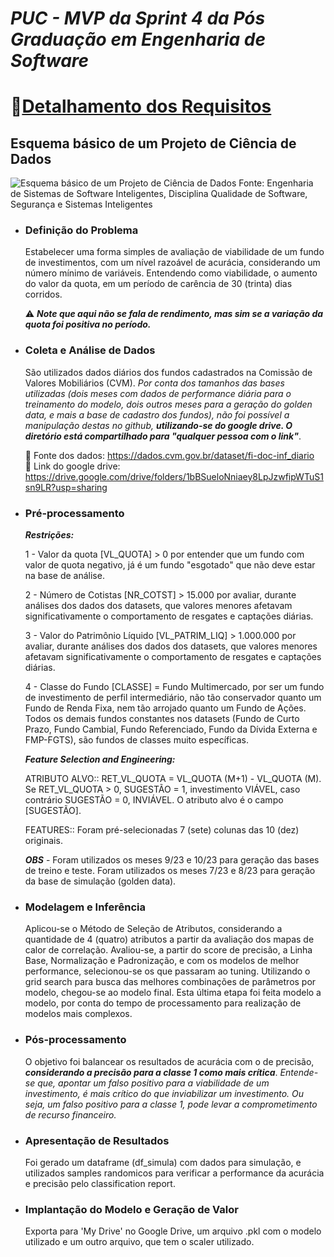 # ***PUC - MVP da Sprint 4 da Pós Graduação em Engenharia de Software***
# 👣[Detalhamento dos Requisitos](https://github.com/users/Moriblo/projects/7)
## Esquema básico de um Projeto de Ciência de Dados
![Esquema básico de um Projeto de Ciência de Dados](https://github.com/Moriblo/PUC_EngSoft_MVP4/blob/main/images/Esquema%20B%C3%A1sico%20de%20um%20Projeto%20de%20Ci%C3%AAncia%20de%20Dados.png)
Fonte: Engenharia de Sistemas de Software Inteligentes, 
Disciplina Qualidade de Software, Segurança e Sistemas Inteligentes

* ### Definição do Problema
  Estabelecer uma forma simples de avaliação de viabilidade de um fundo de investimentos, com um nível razoável de acurácia, considerando um número mínimo de variáveis. Entendendo como viabilidade, o aumento do valor da quota, em um período de carência de 30 (trinta) dias corridos.

  :warning: ***Note que aqui não se fala de rendimento, mas sim se a variação da quota foi positiva no período.***

* ### Coleta e Análise de Dados
  São utilizados dados diários dos fundos cadastrados na Comissão de Valores Mobiliários (CVM). _Por conta dos tamanhos das bases utilizadas (dois meses com dados de performance diária para o treinamento do modelo, dois outros meses para a geração do golden data, e mais a base de cadastro dos fundos), não foi possível a manipulação destas no github, **utilizando-se do google drive. O diretório está compartilhado para "qualquer pessoa com o link"**_.

  🔗 Fonte dos dados: https://dados.cvm.gov.br/dataset/fi-doc-inf_diario <br>
  🔗 Link do google drive: https://drive.google.com/drive/folders/1bBSueloNniaey8LpJzwfipWTuS1sn9LR?usp=sharing

* ### Pré-processamento
  ***Restrições:***
  
  1 - Valor da quota [VL_QUOTA] > 0 por entender que um fundo com valor de quota negativo, já é um fundo "esgotado" que não deve estar na base de análise.

  2 - Número de Cotistas [NR_COTST] > 15.000 por avaliar, durante análises dos dados dos datasets, que valores menores afetavam significativamente o comportamento de resgates e captações diárias.

  3 - Valor do Patrimônio Líquido [VL_PATRIM_LIQ] > 1.000.000 por avaliar, durante análises dos dados dos datasets, que valores menores afetavam significativamente o comportamento de resgates e captações diárias.

  4 - Classe do Fundo [CLASSE] = Fundo Multimercado, por ser um fundo de investimento de perfil intermediário, não tão conservador quanto um Fundo de Renda Fixa, nem tão arrojado quanto um Fundo de Ações. Todos os demais fundos constantes nos datasets (Fundo de Curto Prazo, Fundo Cambial, Fundo Referenciado, Fundo da Dívida Externa e FMP-FGTS), são fundos de classes muito específicas.

  ***Feature Selection and Engineering:***
  
  ATRIBUTO ALVO:: RET_VL_QUOTA = VL_QUOTA (M+1) - VL_QUOTA (M). Se RET_VL_QUOTA > 0, SUGESTÃO = 1, investimento VIÁVEL, caso contrário SUGESTÃO = 0, INVIÁVEL. O atributo alvo é o campo [SUGESTÃO].

  FEATURES:: Foram pré-selecionadas 7 (sete) colunas das 10 (dez) originais.

  ***OBS*** - Foram utilizados os meses 9/23 e 10/23 para geração das bases de treino e teste. Foram utilizados os meses 7/23 e 8/23 para geração da base de simulação (golden data).

* ### Modelagem e Inferência
  Aplicou-se o Método de Seleção de Atributos, considerando a quantidade de 4 (quatro) atributos a partir da avaliação dos mapas de calor de correlação. Avaliou-se, a partir do score de precisão, a Linha Base, Normalização e Padronização, e com os modelos de melhor performance, selecionou-se os que passaram ao tuning. Utilizando o grid search para busca das melhores combinações de parâmetros por modelo, chegou-se ao modelo final. Esta última etapa foi feita modelo a modelo, por conta do tempo de processamento para realização de modelos mais complexos.
  
* ### Pós-processamento
  O objetivo foi balancear os resultados de acurácia com o de precisão, ***considerando a precisão para a classe 1 como mais crítica***. _Entende-se que, apontar um falso positivo para a viabilidade de um investimento, é mais crítico do que inviabilizar um investimento. Ou seja, um falso positivo para a classe 1, pode levar a comprometimento de recurso financeiro._
  
* ### Apresentação de Resultados
  Foi gerado um dataframe (df_simula) com dados para simulação, e utilizados samples randomicos para verificar a performance da acurácia e precisão pelo classification report.
  
* ### Implantação do Modelo e Geração de Valor
  Exporta para 'My Drive' no Google Drive,  um arquivo .pkl com o modelo utilizado e um outro arquivo, que tem o scaler utilizado.
